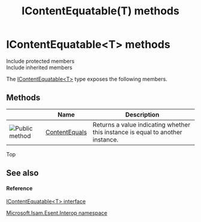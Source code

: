 ﻿---
title: IContentEquatable(T) methods
TOCTitle: IContentEquatable(T) methods
ms:assetid: Methods.T:Microsoft.Isam.Esent.Interop.IContentEquatable`1
ms:mtpsurl: https://msdn.microsoft.com/library/Hh578593(v=EXCHG.10)
ms:contentKeyID: 39512370
ms.date: 07/30/2014
ms.topic: article
---

# IContentEquatable\<T\> methods

Include protected members  
Include inherited members  

The [IContentEquatable\<T\>](./icontentequatable-t-interface.md) type exposes the following members.

## Methods

<table>
<thead>
<tr class="header">
<th> </th>
<th>Name</th>
<th>Description</th>
</tr>
</thead>
<tbody>
<tr class="odd">
<td><img src="../images/dn292146.pubmethod(exchg.10).gif" title="Public method" alt="Public method" /></td>
<td><a href="hh538970(v=exchg.10).md">ContentEquals</a></td>
<td>Returns a value indicating whether this instance is equal to another instance.</td>
</tr>
</tbody>
</table>


Top

## See also

#### Reference

[IContentEquatable\<T\> interface](./icontentequatable-t-interface.md)

[Microsoft.Isam.Esent.Interop namespace](./microsoft.isam.esent.interop-namespace.md)
